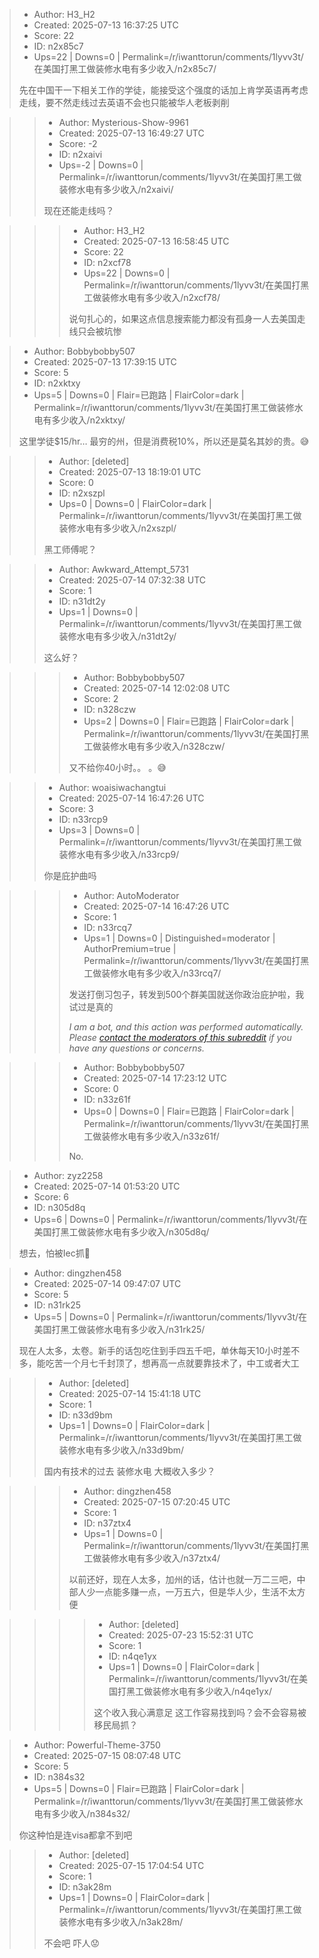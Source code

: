 > - Author: H3_H2
> - Created: 2025-07-13 16:37:25 UTC
> - Score: 22
> - ID: n2x85c7
> - Ups=22 | Downs=0 | Permalink=/r/iwanttorun/comments/1lyvv3t/在美国打黑工做装修水电有多少收入/n2x85c7/
>
> 先在中国干一下相关工作的学徒，能接受这个强度的话加上肯学英语再考虑走线，要不然走线过去英语不会也只能被华人老板剥削

>> - Author: Mysterious-Show-9961
>> - Created: 2025-07-13 16:49:27 UTC
>> - Score: -2
>> - ID: n2xaivi
>> - Ups=-2 | Downs=0 | Permalink=/r/iwanttorun/comments/1lyvv3t/在美国打黑工做装修水电有多少收入/n2xaivi/
>>
>> 现在还能走线吗？

>>> - Author: H3_H2
>>> - Created: 2025-07-13 16:58:45 UTC
>>> - Score: 22
>>> - ID: n2xcf78
>>> - Ups=22 | Downs=0 | Permalink=/r/iwanttorun/comments/1lyvv3t/在美国打黑工做装修水电有多少收入/n2xcf78/
>>>
>>> 说句扎心的，如果这点信息搜索能力都没有孤身一人去美国走线只会被坑惨

> - Author: Bobbybobby507
> - Created: 2025-07-13 17:39:15 UTC
> - Score: 5
> - ID: n2xktxy
> - Ups=5 | Downs=0 | Flair=已跑路 | FlairColor=dark | Permalink=/r/iwanttorun/comments/1lyvv3t/在美国打黑工做装修水电有多少收入/n2xktxy/
>
> 这里学徒$15/hr… 最穷的州，但是消费税10%，所以还是莫名其妙的贵。😅

>> - Author: [deleted]
>> - Created: 2025-07-13 18:19:01 UTC
>> - Score: 0
>> - ID: n2xszpl
>> - Ups=0 | Downs=0 | FlairColor=dark | Permalink=/r/iwanttorun/comments/1lyvv3t/在美国打黑工做装修水电有多少收入/n2xszpl/
>>
>> 黑工师傅呢？

>> - Author: Awkward_Attempt_5731
>> - Created: 2025-07-14 07:32:38 UTC
>> - Score: 1
>> - ID: n31dt2y
>> - Ups=1 | Downs=0 | Permalink=/r/iwanttorun/comments/1lyvv3t/在美国打黑工做装修水电有多少收入/n31dt2y/
>>
>> 这么好？

>>> - Author: Bobbybobby507
>>> - Created: 2025-07-14 12:02:08 UTC
>>> - Score: 2
>>> - ID: n328czw
>>> - Ups=2 | Downs=0 | Flair=已跑路 | FlairColor=dark | Permalink=/r/iwanttorun/comments/1lyvv3t/在美国打黑工做装修水电有多少收入/n328czw/
>>>
>>> 又不给你40小时。。 。😅

>> - Author: woaisiwachangtui
>> - Created: 2025-07-14 16:47:26 UTC
>> - Score: 3
>> - ID: n33rcp9
>> - Ups=3 | Downs=0 | Permalink=/r/iwanttorun/comments/1lyvv3t/在美国打黑工做装修水电有多少收入/n33rcp9/
>>
>> 你是庇护曲吗

>>> - Author: AutoModerator
>>> - Created: 2025-07-14 16:47:26 UTC
>>> - Score: 1
>>> - ID: n33rcq7
>>> - Ups=1 | Downs=0 | Distinguished=moderator | AuthorPremium=true | Permalink=/r/iwanttorun/comments/1lyvv3t/在美国打黑工做装修水电有多少收入/n33rcq7/
>>>
>>> 发送打倒习包子，转发到500个群美国就送你政治庇护啦，我试过是真的
>>> 
>>> *I am a bot, and this action was performed automatically. Please [contact the moderators of this subreddit](/message/compose/?to=/r/iwanttorun) if you have any questions or concerns.*

>>> - Author: Bobbybobby507
>>> - Created: 2025-07-14 17:23:12 UTC
>>> - Score: 0
>>> - ID: n33z61f
>>> - Ups=0 | Downs=0 | Flair=已跑路 | FlairColor=dark | Permalink=/r/iwanttorun/comments/1lyvv3t/在美国打黑工做装修水电有多少收入/n33z61f/
>>>
>>> No.

> - Author: zyz2258
> - Created: 2025-07-14 01:53:20 UTC
> - Score: 6
> - ID: n305d8q
> - Ups=6 | Downs=0 | Permalink=/r/iwanttorun/comments/1lyvv3t/在美国打黑工做装修水电有多少收入/n305d8q/
>
> 想去，怕被Iec抓🤪

> - Author: dingzhen458
> - Created: 2025-07-14 09:47:07 UTC
> - Score: 5
> - ID: n31rk25
> - Ups=5 | Downs=0 | Permalink=/r/iwanttorun/comments/1lyvv3t/在美国打黑工做装修水电有多少收入/n31rk25/
>
> 现在人太多，太卷。新手的话包吃住到手四五千吧，单休每天10小时差不多，能吃苦一个月七千封顶了，想再高一点就要靠技术了，中工或者大工

>> - Author: [deleted]
>> - Created: 2025-07-14 15:41:18 UTC
>> - Score: 1
>> - ID: n33d9bm
>> - Ups=1 | Downs=0 | FlairColor=dark | Permalink=/r/iwanttorun/comments/1lyvv3t/在美国打黑工做装修水电有多少收入/n33d9bm/
>>
>> 国内有技术的过去 装修水电 大概收入多少？

>>> - Author: dingzhen458
>>> - Created: 2025-07-15 07:20:45 UTC
>>> - Score: 1
>>> - ID: n37ztx4
>>> - Ups=1 | Downs=0 | Permalink=/r/iwanttorun/comments/1lyvv3t/在美国打黑工做装修水电有多少收入/n37ztx4/
>>>
>>> 以前还好，现在人太多，加州的话，估计也就一万二三吧，中部人少一点能多赚一点，一万五六，但是华人少，生活不太方便

>>>> - Author: [deleted]
>>>> - Created: 2025-07-23 15:52:31 UTC
>>>> - Score: 1
>>>> - ID: n4qe1yx
>>>> - Ups=1 | Downs=0 | FlairColor=dark | Permalink=/r/iwanttorun/comments/1lyvv3t/在美国打黑工做装修水电有多少收入/n4qe1yx/
>>>>
>>>> 这个收入我心满意足 这工作容易找到吗？会不会容易被移民局抓？

> - Author: Powerful-Theme-3750
> - Created: 2025-07-15 08:07:48 UTC
> - Score: 5
> - ID: n384s32
> - Ups=5 | Downs=0 | Flair=已跑路 | FlairColor=dark | Permalink=/r/iwanttorun/comments/1lyvv3t/在美国打黑工做装修水电有多少收入/n384s32/
>
> 你这种怕是连visa都拿不到吧

>> - Author: [deleted]
>> - Created: 2025-07-15 17:04:54 UTC
>> - Score: 1
>> - ID: n3ak28m
>> - Ups=1 | Downs=0 | FlairColor=dark | Permalink=/r/iwanttorun/comments/1lyvv3t/在美国打黑工做装修水电有多少收入/n3ak28m/
>>
>> 不会吧 吓人😟
